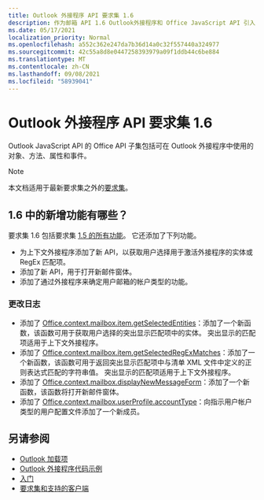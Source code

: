 ```yaml
---
title: Outlook 外接程序 API 要求集 1.6
description: 作为邮箱 API 1.6 Outlook外接程序和 Office JavaScript API 引入的功能和 API。
ms.date: 05/17/2021
localization_priority: Normal
ms.openlocfilehash: a552c362e247da7b36d14a0c32f557440a324977
ms.sourcegitcommit: 42c55a8d8e0447258393979a09f1ddb44c6be884
ms.translationtype: MT
ms.contentlocale: zh-CN
ms.lasthandoff: 09/08/2021
ms.locfileid: "58939041"
---
```

# <a name="outlook-add-in-api-requirement-set-16"></a>Outlook 外接程序 API 要求集 1.6

Outlook JavaScript API 的 Office API 子集包括可在 Outlook 外接程序中使用的对象、方法、属性和事件。

> [!NOTE]
> 本文档适用于最新要求集之外的[要求集](../../requirement-sets/outlook-api-requirement-sets.md)。

## <a name="whats-new-in-16"></a>1.6 中的新增功能有哪些？

要求集 1.6 包括要求集 [1.5 的所有功能](../requirement-set-1.5/outlook-requirement-set-1.5.md)。 它还添加了下列功能。

- 为上下文外接程序添加了新 API，以获取用户选择用于激活外接程序的实体或 RegEx 匹配项。
- 添加了新 API，用于打开新邮件窗体。
- 添加了通过外接程序来确定用户邮箱的帐户类型的功能。

### <a name="change-log"></a>更改日志

- 添加了 [Office.context.mailbox.item.getSelectedEntities](office.context.mailbox.item.md#methods)：添加了一个新函数，该函数可用于获取用户选择的突出显示匹配项中的实体。 突出显示的匹配项适用于上下文外接程序。
- 添加了 [Office.context.mailbox.item.getSelectedRegExMatches](office.context.mailbox.item.md#methods)：添加了一个新函数，该函数可用于返回突出显示匹配项中与清单 XML 文件中定义的正则表达式匹配的字符串值。 突出显示的匹配项适用于上下文外接程序。
- 添加了 [Office.context.mailbox.displayNewMessageForm](office.context.mailbox.md#methods)：添加了一个新函数，该函数将打开新邮件窗体。
- 添加了 [Office.context.mailbox.userProfile.accountType](/javascript/api/outlook/office.userprofile?view=outlook-js-1.6&preserve-view=true#accountType)：向指示用户帐户类型的用户配置文件添加了一个新成员。

## <a name="see-also"></a>另请参阅

- [Outlook 加载项](../../../outlook/outlook-add-ins-overview.md)
- [Outlook 外接程序代码示例](https://developer.microsoft.com/outlook/gallery/?filterBy=Outlook,Samples,Add-ins)
- [入门](../../../quickstarts/outlook-quickstart.md)
- [要求集和支持的客户端](../../requirement-sets/outlook-api-requirement-sets.md)
